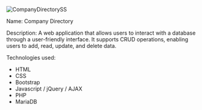 ![CompanyDirectorySS](https://github.com/koenigone/mohammadMoHMD/assets/40247243/fc8be0f1-4e61-4cac-99a1-f2f96ae2070a)

Name: Company Directory

Description:
A web application that allows users to interact with a database through a user-friendly interface. It supports CRUD operations, enabling users to add, read, update, and delete data.

Technologies used:
- HTML
- CSS
- Bootstrap
- Javascript / jQuery / AJAX
- PHP
- MariaDB
